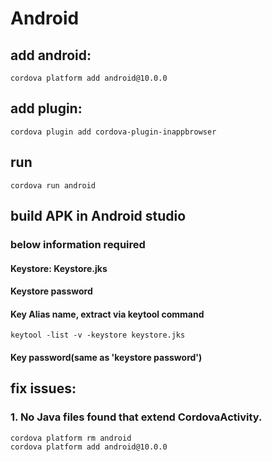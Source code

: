# Android
## add android:

```
cordova platform add android@10.0.0
```

## add plugin:
```
cordova plugin add cordova-plugin-inappbrowser
```


## run
```
cordova run android
```

## build APK in Android studio
### below information required
#### Keystore: Keystore.jks
#### Keystore password 
#### Key Alias name, extract via keytool command
```
keytool -list -v -keystore keystore.jks
```
#### Key password(same as 'keystore password')

## fix issues:
### 1. No Java files found that extend CordovaActivity.
```
cordova platform rm android
cordova platform add android@10.0.0
```

